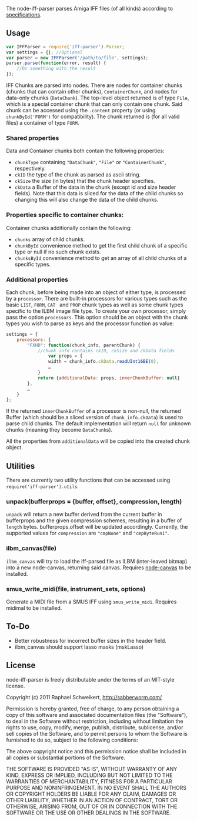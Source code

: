 The node-iff-parser parses Amiga IFF files (of all kinds) according to [specifications](http://www.martinreddy.net/gfx/2d/IFF.txt).

## Usage

```javascript
var IFFParser = require('iff-parser').Parser;
var settings = {}; //Optional
var parser = new IFFParser('/path/to/file', settings);
parser.parse(function(error, result) {
    //Do something with the result
});
```

IFF Chunks are parsed into nodes. There are nodes for container chunks (chunks that can contain other chunks), `ContainerChunk`, and nodes for data-only chunks (`DataChunk`). The top-level object returned is of type `File`, which is a special container chunk that can only contain one chunk. Said chunk can be accessed using the `.content` property (or using `chunkById('FORM')` for compatibility). The chunk returned is (for all valid files) a container of type `FORM`.

### Shared properties

Data and Container chunks both contain the following properties:

* `chunkType` containing `"DataChunk"`, `"File"` or `"ContainerChunk"`, respectively.
* `ckID` the type of the chunk as parsed as ascii string.
* `ckSize` the size (in bytes) that the chunk header specifies.
* `ckData` a Buffer of the data in the chunk (except id and size header fields). Note that this data is sliced for the data of the child chunks so changing this will also change the data of the child chunks.

### Properties specific to container chunks:

Container chunks additionally contain the following:

* `chunks` array of child chunks.
* `chunkById` convenience method to get the first child chunk of a specific type or null if no such chunk exists.
* `chunksById` convenience method to get an array of all child chunks of a specific types.

### Additional properties

Each chunk, before being made into an object of either type, is processed by a `processor`. There are built-in processors for various types such as the basic `LIST`, `FORM`, `CAT ` and `PROP` chunk types as well as some chunk types specific to the ILBM image file type. To create your own processor, simply pass the option `processors`. This option should be an object with the chunk types you wish to parse as keys and the processor function as value:

```javascript
settings = {
    processors: {
        "FXHD": function(chunk_info, parentChunk) {
            //chunk_info contains ckID, ckSize and ckData fields
                var props = {
                width = chunk_info.ckData.readUInt16BE(0),
                …
            }
            return {additionalData: props, innerChunkBuffer: null}
        },
        …
    }
};
```

If the returned `innerChunkBuffer` of a processor is non-null, the returned Buffer (which should be a sliced version of `chunk_info.ckData`) is used to parse child chunks. The default implementation will return `null` for unknown chunks (meaning they become `DataChunk`s).

All the properties from `additionalData` will be copied into the created chunk object.

## Utilities

There are currently two utility functions that can be accessed using `require('iff-parser').utils`.

### unpack(bufferprops = {buffer, offset}, compression, length)

`unpack` will return a new buffer derived from the current buffer in bufferprops and the given compression schemes, resulting in a buffer of `length` bytes. bufferprops.offset will be updated accordingly. Currently, the supported values for `compression` are `"cmpNone"` and `"cmpByteRun1"`.

### ilbm_canvas(file)

`ilbm_canvas` will try to load the iff-parsed file as ILBM (inter-leaved bitmap) into a new node-canvas, returning said canvas. Requires [node-canvas](https://github.com/LearnBoost/node-canvas) to be installed.

### smus_write_midi(file, instrument_sets, options)

Generate a MIDI file from a SMUS IFF using `smus_write_midi`. Requires midimal to be installed.

## To-Do

* Better robustness for incorrect buffer sizes in the header field.
* ilbm_canvas should support lasso masks (mskLasso)

## License

node-iff-parser is freely distributable under the terms of an MIT-style license.

Copyright (c) 2011 Raphael Schweikert, http://sabberworm.com/

Permission is hereby granted, free of charge, to any person obtaining a copy of this software and associated documentation files (the "Software"), to deal in the Software without restriction, including without limitation the rights to use, copy, modify, merge, publish, distribute, sublicense, and/or sell copies of the Software, and to permit persons to whom the Software is furnished to do so, subject to the following conditions:

The above copyright notice and this permission notice shall be included in all copies or substantial portions of the Software.

THE SOFTWARE IS PROVIDED "AS IS", WITHOUT WARRANTY OF ANY KIND, EXPRESS OR IMPLIED, INCLUDING BUT NOT LIMITED TO THE WARRANTIES OF MERCHANTABILITY, FITNESS FOR A PARTICULAR PURPOSE AND NONINFRINGEMENT. IN NO EVENT SHALL THE AUTHORS OR COPYRIGHT HOLDERS BE LIABLE FOR ANY CLAIM, DAMAGES OR OTHER LIABILITY, WHETHER IN AN ACTION OF CONTRACT, TORT OR OTHERWISE, ARISING FROM, OUT OF OR IN CONNECTION WITH THE SOFTWARE OR THE USE OR OTHER DEALINGS IN THE SOFTWARE.
